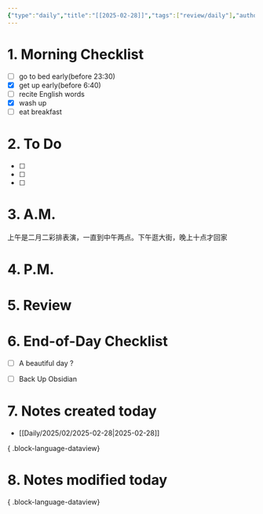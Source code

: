 ```yaml
---
{"type":"daily","title":"[[2025-02-28]]","tags":["review/daily"],"author":"codertoro","establish":"2025-02-28","location":"山西偏关","weather":"小雨 -1~9℃","dg-publish":true,"permalink":"/daily/2025/02/2025-02-28/","dgPassFrontmatter":true,"noteIcon":"","created":"2025-02-28T21:51:32.000+08:00","updated":"2025-03-03T22:08:39.510+08:00"}
---
```


# 1. Morning Checklist
- [ ] go to bed early(before 23:30)
- [x] get up early(before 6:40)
- [ ] recite English words
- [x] wash up
- [ ] eat breakfast
# 2. To Do
- [ ]  
- [ ] 
- [ ] 
# 3. A.M.
上午是二月二彩排表演，一直到中午两点。下午逛大街，晚上十点才回家

# 4. P.M.



# 5. Review

# 6. End-of-Day Checklist
- [ ] A beautiful day ?
- [ ] Back Up Obsidian


# 7. Notes created today
- [[Daily/2025/02/2025-02-28\|2025-02-28]]

{ .block-language-dataview}

# 8. Notes modified today

{ .block-language-dataview}
